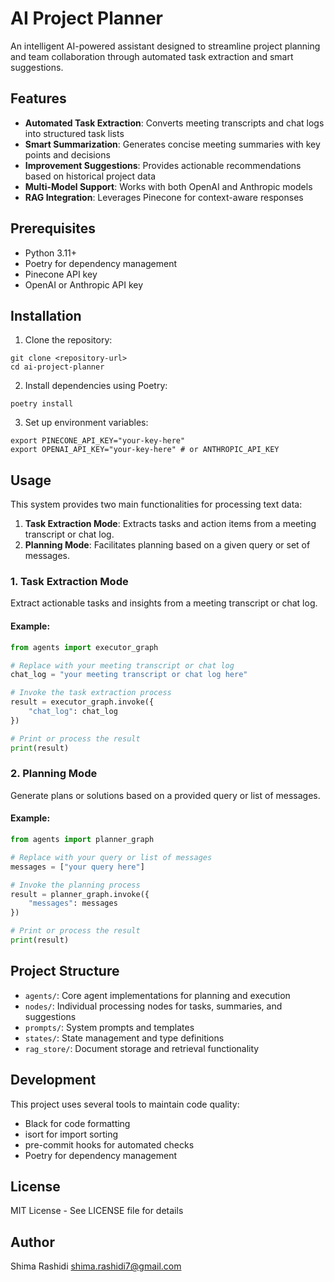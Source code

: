 # AI Project Planner

An intelligent AI-powered assistant designed to streamline project planning and team collaboration through automated task extraction and smart suggestions.

## Features

- **Automated Task Extraction**: Converts meeting transcripts and chat logs into structured task lists
- **Smart Summarization**: Generates concise meeting summaries with key points and decisions
- **Improvement Suggestions**: Provides actionable recommendations based on historical project data
- **Multi-Model Support**: Works with both OpenAI and Anthropic models
- **RAG Integration**: Leverages Pinecone for context-aware responses

## Prerequisites

- Python 3.11+
- Poetry for dependency management
- Pinecone API key
- OpenAI or Anthropic API key

## Installation

1. Clone the repository:
```
git clone <repository-url>
cd ai-project-planner
```

2. Install dependencies using Poetry:
```
poetry install
```

3. Set up environment variables:
```
export PINECONE_API_KEY="your-key-here"
export OPENAI_API_KEY="your-key-here" # or ANTHROPIC_API_KEY
```

## Usage
This system provides two main functionalities for processing text data:

1. **Task Extraction Mode**: Extracts tasks and action items from a meeting transcript or chat log.
2. **Planning Mode**: Facilitates planning based on a given query or set of messages.

### 1. Task Extraction Mode
Extract actionable tasks and insights from a meeting transcript or chat log.

#### Example:
```python
from agents import executor_graph

# Replace with your meeting transcript or chat log
chat_log = "your meeting transcript or chat log here"

# Invoke the task extraction process
result = executor_graph.invoke({
    "chat_log": chat_log
})

# Print or process the result
print(result)
```

### 2. Planning Mode
Generate plans or solutions based on a provided query or list of messages.

#### Example:
```python
from agents import planner_graph

# Replace with your query or list of messages
messages = ["your query here"]

# Invoke the planning process
result = planner_graph.invoke({
    "messages": messages
})

# Print or process the result
print(result)
```


## Project Structure

- `agents/`: Core agent implementations for planning and execution
- `nodes/`: Individual processing nodes for tasks, summaries, and suggestions
- `prompts/`: System prompts and templates
- `states/`: State management and type definitions
- `rag_store/`: Document storage and retrieval functionality

## Development

This project uses several tools to maintain code quality:

- Black for code formatting
- isort for import sorting
- pre-commit hooks for automated checks
- Poetry for dependency management


## License

MIT License - See LICENSE file for details

## Author
Shima Rashidi <shima.rashidi7@gmail.com>
